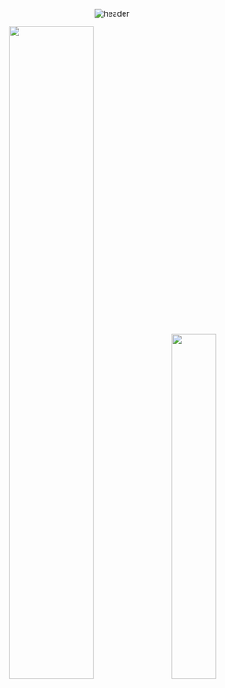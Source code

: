 <div align="center">

![header](https://capsule-render.vercel.app/api?type=soft&height=200&color=040F0F&section=header&text=-nl-%20_%20%20%20%20%20%20%20__%20%20%20%20%20__%20%20%20%20%20%20%20%20%20%20%20%20%20%20%20%20%20%20%20%20%20%20%20%20%20%20__-nl-|%20|%20%20%20%20%20/%20/__%20%20/%20/________%20%20____%20___%20%20___%20%20/%20/-nl-|%20|%20/|%20/%20/%20_%20\/%20/%20___/%20__%20\/%20__%20`__%20\/%20_%20\/%20/%20-nl-|%20|/%20|/%20/%20%20__/%20/%20/__/%20/_/%20/%20/%20/%20/%20/%20/%20%20__/_/%20%20-nl-|__/|__/\___/_/\___/\____/_/%20/_/%20/_/\___(_)%20%20%20-nl--nl-&fontColor=ffffff&fontAlignY=10&fontSize=10&animation=fadeIn&fontAlignY=55)


</div>

<div align="center">

<div class='container'>
<img style="height: auto; width: 55%;" class="img" src="https://github-readme-stats.vercel.app/api?username=lakP44&show_icons=true&theme=blue-green" />
&nbsp;
&nbsp;
<img style="height: auto; width: 40%;" class="img" src="https://github-readme-stats.vercel.app/api/top-langs/?username=lakP44&theme=blue-green&langs_count=8&layout=compact" /></div>
</div>
</div>
<!--**lakP44/lakP44** is a ✨ _special_ ✨ repository because its `README.md` (this file) appears on your GitHub profile.

Here are some ideas to get you started:

- 🔭 I’m currently working on ...
- 🌱 I’m currently learning ...
- 👯 I’m looking to collaborate on ...
- 🤔 I’m looking for help with ...
- 💬 Ask me about ...
- 📫 How to reach me: ...
- 😄 Pronouns: ...
- ⚡ Fun fact: ...
-->
